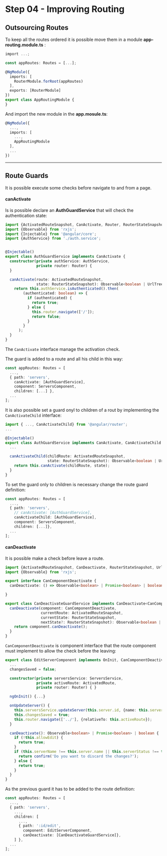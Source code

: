 # Step 04 - Improving Routing

## Outsourcing Routes

To keep all the routes ordered it is possible move them in a module **app-routing.module.ts** :

```typescript
import ...;

const appRoutes: Routes = [...];

@NgModule({
  imports: [
    RouterModule.forRoot(appRoutes)
  ],
  exports: [RouterModule]
})
export class AppRoutingModule {
}
```

And import the new module in the **app.mosule.ts**:

```typescript
@NgModule({
  ...,
  imports: [
    ...,
    AppRoutingModule
  ],
  ...
})
```

---

## Route Guards

It is possible execute some checks before navigate to and from a page.

#### canActivate

Is is possible declare an **AuthGuardService** that will check the authentication state:

```typescript
import {ActivatedRouteSnapshot, CanActivate, Router, RouterStateSnapshot, UrlTree} from '@angular/router';
import {Observable} from 'rxjs';
import {Injectable} from '@angular/core';
import {AuthService} from './auth.service';


@Injectable()
export class AuthGuardService implements CanActivate {
  constructor(private authService: AuthService,
              private router: Router) {
  }

  canActivate(route: ActivatedRouteSnapshot,
              state: RouterStateSnapshot): Observable<boolean | UrlTree> | Promise<boolean | UrlTree> | boolean | UrlTree {
    return this.authService.isAuthenticated().then(
        (authenticated: boolean) => {
          if (authenticated) {
            return true;
          } else {
            this.router.navigate(['/']);
            return false;
          }
        }
      );
  }
}
```
The `CanActivate` interface manage the activation check.

The guard is added to a route and all his child in this way:

```typescript
const appRoutes: Routes = [
  ...,
  { path: 'servers',
    canActivate: [AuthGuardService],
    component: ServersComponent,
    children: [...] },
  ...
];
```

It is also possible set a guard onyl to children of a rout by implementing the `CanActivateChild` interface:

```typescript
import { ..., CanActivateChild} from '@angular/router';
...

@Injectable()
export class AuthGuardService implements CanActivate, CanActivateChild {
  ...

  canActivateChild(childRoute: ActivatedRouteSnapshot,
                   state: RouterStateSnapshot): Observable<boolean | UrlTree> | Promise<boolean | UrlTree> | boolean | UrlTree {
    return this.canActivate(childRoute, state);
  }
}
```

To set the guard only to children is necessary change the route guard definition:

```typescript
const appRoutes: Routes = [
  ...,
  { path: 'servers',
    // canActivate: [AuthGuardService],
    canActivateChild: [AuthGuardService],
    component: ServersComponent,
    children: [...]},
  ...
];
```

#### canDeactivate

It is possible make a check before leave a route.

```typescript
import {ActivatedRouteSnapshot, CanDeactivate, RouterStateSnapshot, UrlTree} from '@angular/router';
import {Observable} from 'rxjs';

export interface CanComponentDeactivate {
  canDeactivate: () => Observable<boolean> | Promise<boolean> | boolean;

}

export class CanDeactivateGuardService implements CanDeactivate<CanComponentDeactivate> {
  canDeactivate(component: CanComponentDeactivate,
                currentRoute: ActivatedRouteSnapshot,
                currentState: RouterStateSnapshot,
                nextState?: RouterStateSnapshot): Observable<boolean | UrlTree> | Promise<boolean | UrlTree> | boolean | UrlTree {
    return component.canDeactivate();
  }
}
```

`CanComponentDeactivate` is component interface that the route component must implement to allow the check before the leaving:

```typescript
export class EditServerComponent implements OnInit, CanComponentDeactivate {
  ...
  changesSaved = false;

  constructor(private serversService: ServersService,
              private activeRoute: ActivatedRoute,
              private router: Router) { }

  ngOnInit() {...}

  onUpdateServer() {
    this.serversService.updateServer(this.server.id, {name: this.serverName, status: this.serverStatus});
    this.changesSaved = true;
    this.router.navigate(['../'], {relativeTo: this.activeRoute});
  }

  canDeactivate(): Observable<boolean> | Promise<boolean> | boolean {
    if (!this.allowEdit) {
      return true;
    }
    if (this.serverName !== this.server.name || this.serverStatus !== this.server.status && !this.changesSaved) {
      return confirm('Do you want to discard the changes?');
    } else {
      return true;
    }
  }
}
```

As the previous guard it has to be added to the route definition:

```typescript
const appRoutes: Routes = [
  ...,
  { path: 'servers',
    ...,
    children: [
      ...,
      { path: ':id/edit',
        component: EditServerComponent,
        canDeactivate: [CanDeactivateGuardService]},
    ] },
  ...
];
```



